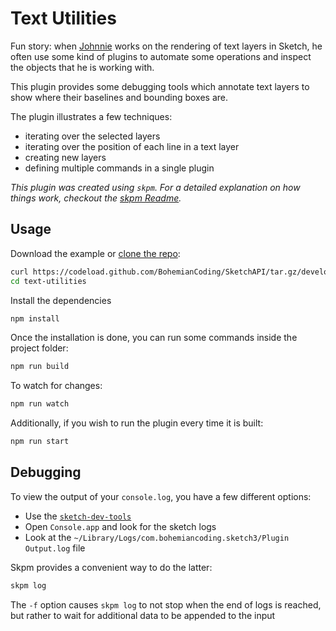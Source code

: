 # Text Utilities

Fun story: when [Johnnie](https://twitter.com/mrwalker) works on the rendering of text layers in Sketch, he often use some kind of plugins to automate some operations and inspect the objects that he is working with.

This plugin provides some debugging tools which annotate text layers to show where their baselines and bounding boxes are.

The plugin illustrates a few techniques:

* iterating over the selected layers
* iterating over the position of each line in a text layer
* creating new layers
* defining multiple commands in a single plugin

_This plugin was created using `skpm`. For a detailed explanation on how things work, checkout the [skpm Readme](https://github.com/skpm/skpm/blob/master/README.md)._

## Usage

Download the example or [clone the repo](https://github.com/BohemianCoding/SketchAPI):

```bash
curl https://codeload.github.com/BohemianCoding/SketchAPI/tar.gz/develop | tar -xz --strip=2 SketchAPI-develop/examples/text-utilities
cd text-utilities
```

Install the dependencies

```bash
npm install
```

Once the installation is done, you can run some commands inside the project folder:

```bash
npm run build
```

To watch for changes:

```bash
npm run watch
```

Additionally, if you wish to run the plugin every time it is built:

```bash
npm run start
```

## Debugging

To view the output of your `console.log`, you have a few different options:

* Use the [`sketch-dev-tools`](https://github.com/skpm/sketch-dev-tools)
* Open `Console.app` and look for the sketch logs
* Look at the `~/Library/Logs/com.bohemiancoding.sketch3/Plugin Output.log` file

Skpm provides a convenient way to do the latter:

```bash
skpm log
```

The `-f` option causes `skpm log` to not stop when the end of logs is reached, but rather to wait for additional data to be appended to the input
